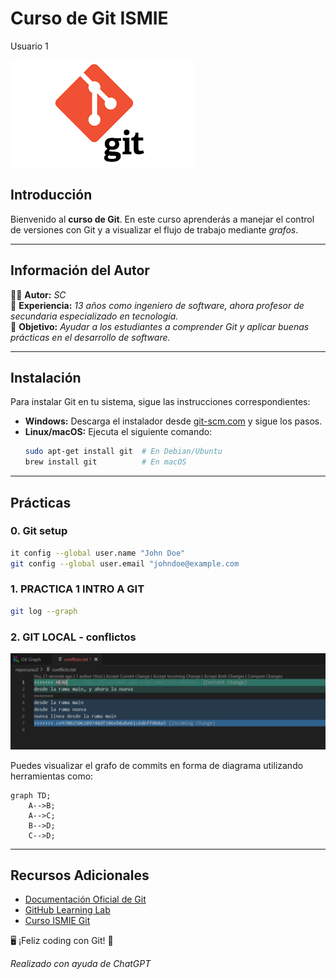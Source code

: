 # Curso de Git ISMIE
Usuario 1

![Git](/assets/gitLogo.png)


## Introducción

Bienvenido al **curso de Git**. En este curso aprenderás a manejar el control de versiones con Git y a visualizar el flujo de trabajo mediante _grafos_.

---

## Información del Autor

👨‍🏫 **Autor:** *SC*  
📍 **Experiencia:** *13 años como ingeniero de software, ahora profesor de secundaria especializado en tecnología.*  
🎯 **Objetivo:** *Ayudar a los estudiantes a comprender Git y aplicar buenas prácticas en el desarrollo de software.*

---

## Instalación

Para instalar Git en tu sistema, sigue las instrucciones correspondientes:

- **Windows:** Descarga el instalador desde [git-scm.com](https://git-scm.com/) y sigue los pasos.
- **Linux/macOS:** Ejecuta el siguiente comando:
  ```sh
  sudo apt-get install git  # En Debian/Ubuntu
  brew install git          # En macOS
  ```

---

## Prácticas

### 0. Git setup
```sh
it config --global user.name "John Doe"
git config --global user.email "johndoe@example.com
```

### 1. PRACTICA 1 INTRO A GIT
```sh
git log --graph
```

### 2. GIT LOCAL - conflictos

![conflicto](/assets/resolucionConflicto.png)

Puedes visualizar el grafo de commits en forma de diagrama utilizando herramientas como:

```mermaid
graph TD;
    A-->B;
    A-->C;
    B-->D;
    C-->D;
```
---

## Recursos Adicionales

- [Documentación Oficial de Git](https://git-scm.com/doc)
- [GitHub Learning Lab](https://lab.github.com/)
- [Curso ISMIE Git](https://github.com/oscarnovillo/Curso-de-Git-ISMIE)

🖥️ ¡Feliz coding con Git! 🚀

*Realizado con ayuda de ChatGPT*